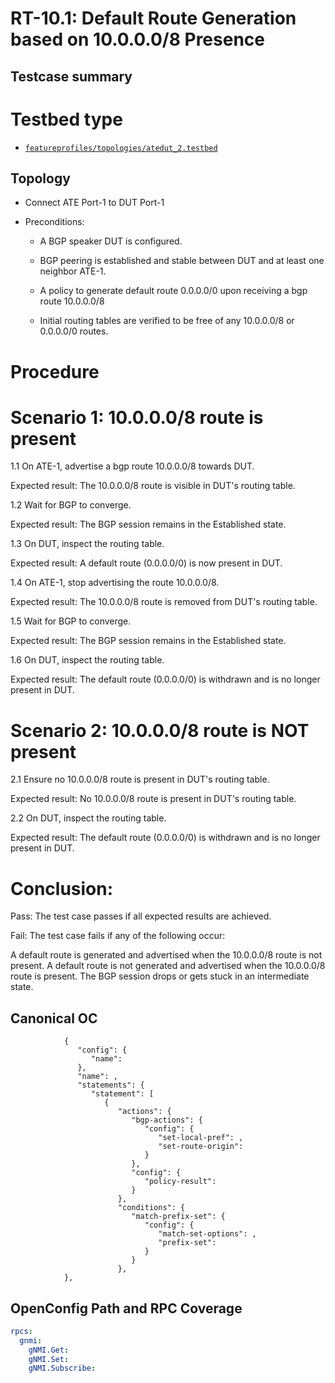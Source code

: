 # RT-10.1: Default Route Generation based on 10.0.0.0/8 Presence

## Testcase summary

# Testbed type 

* [`featureprofiles/topologies/atedut_2.testbed`](https://github.com/openconfig/featureprofiles/blob/main/topologies/atedut_2.testbed)

## Topology

*  Connect ATE Port-1 to DUT Port-1

*  Preconditions:
    * A BGP speaker DUT is configured.

    * BGP peering is established and stable between DUT and at least one neighbor ATE-1.

    * A policy to generate default route 0.0.0.0/0 upon receiving a bgp route 10.0.0.0/8
    
    * Initial routing tables are verified to be free of any 10.0.0.0/8 or 0.0.0.0/0 routes.
    
      
 

# Procedure

# Scenario 1: 10.0.0.0/8 route is present		

1.1	On ATE-1, advertise a bgp route 10.0.0.0/8 towards DUT.	

Expected result: The 10.0.0.0/8 route is visible in DUT's routing table.

1.2	Wait for BGP to converge.	

Expected result: The BGP session remains in the Established state.

1.3	On DUT, inspect the routing table.	

Expected result: A default route (0.0.0.0/0) is now present in DUT.

1.4	On ATE-1, stop advertising the route 10.0.0.0/8.	

Expected result: The 10.0.0.0/8 route is removed from DUT's routing table.

1.5	Wait for BGP to converge.	

Expected result: The BGP session remains in the Established state.

1.6	On DUT, inspect the routing table.	

Expected result: The default route (0.0.0.0/0) is withdrawn and is no longer present in DUT.

# Scenario 2: 10.0.0.0/8 route is NOT present		

2.1	Ensure no 10.0.0.0/8 route is present in DUT's routing table.	

Expected result: No 10.0.0.0/8 route is present in DUT's routing table.

2.2	On DUT, inspect the routing table.	

Expected result: The default route (0.0.0.0/0) is withdrawn and is no longer present in DUT.


# Conclusion:

Pass: The test case passes if all expected results are achieved.

Fail: The test case fails if any of the following occur:

A default route is generated and advertised when the 10.0.0.0/8 route is not present.
A default route is not generated and advertised when the 10.0.0.0/8 route is present.
The BGP session drops or gets stuck in an intermediate state.

## Canonical OC 

```
            {
               "config": {
                  "name": 
               },
               "name": ,
               "statements": {
                  "statement": [
                     {
                        "actions": {
                           "bgp-actions": {
                              "config": {
                                 "set-local-pref": ,
                                 "set-route-origin": 
                              }
                           },
                           "config": {
                              "policy-result": 
                           }
                        },
                        "conditions": {
                           "match-prefix-set": {
                              "config": {
                                 "match-set-options": ,
                                 "prefix-set": 
                              }
                           }
                        },
            },

```

## OpenConfig Path and RPC Coverage
```yaml
rpcs:
  gnmi:
    gNMI.Get:
    gNMI.Set:
    gNMI.Subscribe:
```
